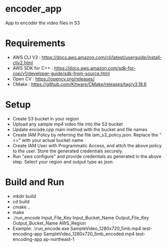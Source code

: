 # encoder_app
App to encoder the video files in S3

# Requirements
- AWS CLI V2 : https://docs.aws.amazon.com/cli/latest/userguide/install-cliv2.html
- AWS SDK for C++ : https://docs.aws.amazon.com/sdk-for-cpp/v1/developer-guide/sdk-from-source.html
- Open CV : https://opencv.org/releases/
- CMake : https://github.com/Kitware/CMake/releases/tag/v3.18.6

# Setup
- Create S3 bucket in your region
- Upload any sample mp4 video file into the S3 bucket
- Update encode.cpp main method with the bucket and file names
- Create IAM Policy by referring the file iam_s3_policy.json. Replace the "<<YourS3BucketName>>" with your actual bucket name
- Create IAM User with Programmatic Access, and attch the above policy to the user. Store the generated credentials securely.
- Run "aws configure" and provide credentials as generated in the above step. Select your region and output type as json.


# Build and Run
- mkdir build
- cd build
- cmake ..
- make
- ./run_encode  Input_File_Key Input_Bucket_Name Output_File_Key Output_Bucket_Name AWS_Region
- Example: .\run_encode.exe SampleVideo_1280x720_5mb.mp4 test-encoding-app SampleVideo_1280x720_5mb_encoded.mp4 test-encoding-app ap-northeast-1
